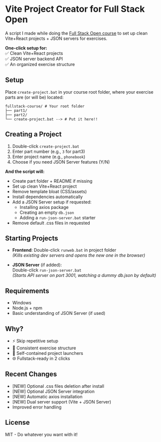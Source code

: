 # Vite Project Creator for Full Stack Open

A script I made while doing the [Full Stack Open course](https://fullstackopen.com/) to set up clean Vite+React projects + JSON servers for exercises.

**One-click setup for:**  
✅ Clean Vite+React projects  
✅ JSON server backend API  
✅ An organized exercise structure

## Setup

Place `create-project.bat` in your course root folder, where your exercise parts are (or will be) located:

```plaintext
fullstack-course/ # Your root folder
├── part1/
├── part2/
└── create-project.bat --> # Put it here!!
```

##  Creating a Project

1. Double-click `create-project.bat`
2. Enter part number (e.g., `3` for part3)
3. Enter project name (e.g., `phonebook`)
4. Choose if you need JSON Server features (Y/N)

**And the script will:**
- Create part folder + README if missing
- Set up clean Vite+React project
- Remove template bloat (CSS/assets)
- Install dependencies automatically
- Add a JSON Server setup if requested:
  - Installing axios package
  - Creating an empty `db.json`
  - Adding a `run-json-server.bat` starter
- Remove default .css files in requested

## Starting Projects

- **Frontend**: Double-click `runweb.bat` in project folder  
  *(Kills existing dev servers and opens the new one in the browser)*

- **JSON Server** (if added):  
  Double-click `run-json-server.bat`  
  *(Starts API server on port 3001, watching a dummy db.json by default)*

## Requirements

- Windows
- Node.js + npm
- Basic understanding of JSON Server (if used)

## Why?

- ⚡ Skip repetitive setup
- 🧩 Consistent exercise structure
- 🚦 Self-contained project launchers
- 🌐 Fullstack-ready in 2 clicks

## Recent Changes
- [NEW] Optional .css files deletion after install
- [NEW] Optional JSON Server integration
- [NEW] Automatic axios installation
- [NEW] Dual server support (Vite + JSON Server)
- Improved error handling

## License

MIT - Do whatever you want with it!